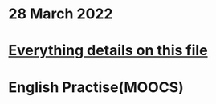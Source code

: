 # 28 March 2022
# [Everything details on this file](https://docs.google.com/document/d/1ogCDNhuD2bMH5oDFDovsWqw8sSBvJglVWcjaXzU0I6s/edit?usp=sharing)
# English Practise(MOOCS)
